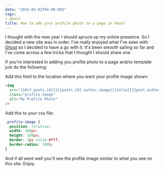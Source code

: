 ```yaml
---
date: "2015-02-02T04:00:00Z"
tags: 
- ghost
title: How to add your profile photo to a page in Ghost
---
```


I thought with the new year I should spruce up my online presence. So I decided a new site was in order. I've really enjoyed what I've seen with [Ghost](https://ghost.org) so I decided to have a go with it. It's been smooth sailing so far and I've come across a few tricks that I thought I should share one.

If you're interested in adding you profile photo to a page and/or template just do the following:

Add this html to the location where you want your profile image shown:

```html
<img
  src="{{#if posts.[0]}}{{posts.[0].author.image}}{{else}}{{post.author.image}}{{/if}}"
  class="profile-image"
  alt="My Profile Photo"
/>
```

Add this to your css file:

```css
.profile-image {
  position: relative;
  width: 100px;
  height: 100px;
  border: 3px solid #fff;
  border-radius: 100%;
}
```

And if all went well you'll see the profile image similar to what you see on this site. Enjoy.
